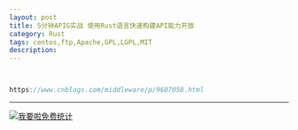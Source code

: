 ```yaml
---
layout: post
title: 5分钟APIG实战 使用Rust语言快速构建API能力开放
category: Rust
tags: centos,ftp,Apache,GPL,LGPL,MIT
description: 
---
```



```javascript


https://www.cnblogs.com/middleware/p/9607058.html


```

---


<script language="javascript" type="text/javascript" src="//js.users.51.la/19176892.js"></script>
<noscript><a href="//www.51.la/?19176892" target="_blank"><img alt="&#x6211;&#x8981;&#x5566;&#x514D;&#x8D39;&#x7EDF;&#x8BA1;" src="//img.users.51.la/19176892.asp" style="border:none" /></a></noscript>

